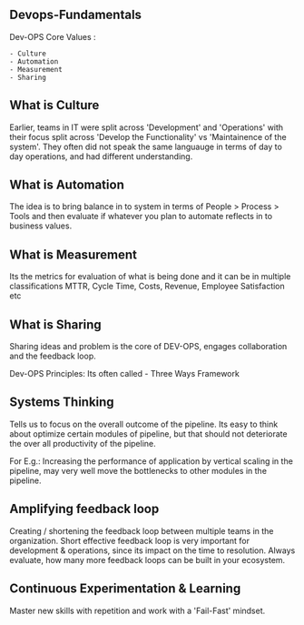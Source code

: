 **Devops-Fundamentals**
--------------------------------------------------------------------------------------------------------------------------
Dev-OPS Core Values :

    - Culture
    - Automation
    - Measurement
    - Sharing

**What is Culture**
--------------------------------------------------------------------------------------------------------------------------
Earlier, teams in IT were split across 'Development' and 'Operations' with their focus split across 'Develop the Functionality' vs 'Maintainence of the system'. They often did not speak the same languauge in terms of day to day operations, and had different understanding.

**What is Automation**
--------------------------------------------------------------------------------------------------------------------------
The idea is to bring balance in to system in terms of People > Process > Tools and then evaluate if whatever you plan to automate reflects in to business values.

**What is Measurement**
--------------------------------------------------------------------------------------------------------------------------
Its the metrics for evaluation of what is being done and it can be in multiple classifications
MTTR, Cycle Time, Costs, Revenue, Employee Satisfaction etc

**What is Sharing**
--------------------------------------------------------------------------------------------------------------------------
Sharing ideas and problem is the core of DEV-OPS, engages collaboration and the feedback loop.


Dev-OPS Principles:
Its often called - Three Ways Framework

**Systems Thinking**
--------------------------------------------------------------------------------------------------------------------------
Tells us to focus on the overall outcome of the pipeline. Its easy to think about optimize certain modules of pipeline, but that should not deteriorate the over all productivity of the pipeline.

For E.g.: Increasing the performance of application by vertical scaling in the pipeline, may very well move the bottlenecks to other modules in the pipeline.

**Amplifying feedback loop**
--------------------------------------------------------------------------------------------------------------------------
Creating / shortening the feedback loop between multiple teams in the organization. Short effective feedback loop is very important for development & operations, since its impact on the time to resolution.
Always evaluate, how many more feedback loops can be built in your ecosystem.

**Continuous Experimentation & Learning**
--------------------------------------------------------------------------------------------------------------------------
Master new skills with repetition and work with a 'Fail-Fast' mindset.